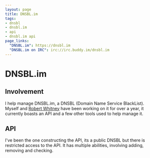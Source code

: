 ```yaml
---
layout: page
title: DNSBL.im
tags:
- dnsbl
- dnsbl.im
- api
- dnsbl.im api
page_links:
  "DNSBL.im": https://dnsbl.im
  "DNSBL.im on IRC": irc://irc.buddy.im/dnsbl.im
---
```

# DNSBL.im

## Involvement

I help manage DNSBL.im, a DNSBL (Domain Name Service BlackList).
Myself and [Robert Whitney](https://xnite.me) have been working on it for over a year, it currently boasts an API and a few other tools used to help manage it.

## API

I've been the one constructing the API, its a public DNSBL but there is restricted access to the API. It has multiple
 abilities, involving adding, removing and checking.